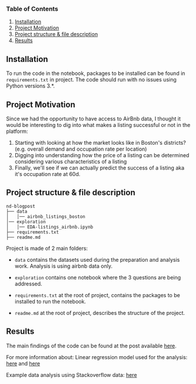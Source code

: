 ### Table of Contents

1. [Installation](#installation)
2. [Project Motivation](#motivation)
3. [Project structure & file description](#files)
4. [Results](#results)


## Installation <a name="installation"></a>

To run the code in the notebook, packages to be installed can be found in `requirements.txt` in project.
The code should run with no issues using Python versions 3.*.

## Project Motivation<a name="motivation"></a>

Since we had the opportunity to have access to AirBnb data, I thought it would be interesting to dig into what makes a listing successful or not
in the platform:

1. Starting with looking at how the market looks like in Boston's districts? (e.g. overall demand and occupation rate per location)
2. Digging into understanding how the price of a listing can be determined considering various characteristics of a listing
3. Finally, we'll see if we can actually predict the success of a listing aka it's occupation rate at 60d.

## Project structure & file description <a name="files"></a>

```
nd-blogpost
├── data
│   │── airbnb_listings_boston
│── exploration
│   │── EDA-listings_airbnb.ipynb
├── requirements.txt
├── readme.md
```

Project is made of 2 main folders:
- `data` contains the datasets used during the preparation and analysis work. Analysis is using airbnb data only.

- `exploration` contains one notebook where the 3 questions are being addressed.

- `requirements.txt` at the root of project, contains the packages to be installed to run the notebook.

- `readme.md` at the root of project, describes the structure of the project.

## Results<a name="results"></a>

The main findings of the code can be found at the post available [here](https://medium.com/@sbencherif22/what-is-behind-the-secret-of-a-successful-listing-on-airbnb-38095fb02395).

For more information about:
Linear regression model used for the analysis: 
[here](https://scikit-learn.org/stable/modules/generated/sklearn.linear_model.LinearRegression.html)
and [here](https://realpython.com/linear-regression-in-python/)


Example data analysis using Stackoverflow data: [here](https://medium.com/@josh_2774/how-do-you-become-a-developer-5ef1c1c68711)


